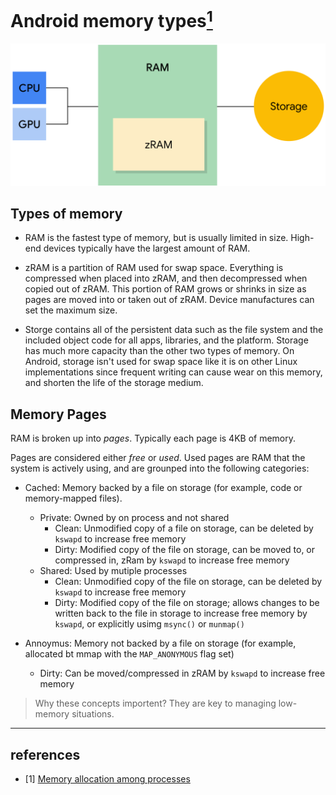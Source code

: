 # Android memory types[<sup>1</sup>](#refer-anchor-1)

![Alt text](memory-types.svg)

## Types of memory

- RAM is the fastest type of memory, but is usually limited in size. High-end devices typically have the largest amount of RAM.

- zRAM is a partition of RAM used for swap space. Everything is compressed when placed into zRAM, and then decompressed when copied out of zRAM. This portion of RAM grows or shrinks in size as pages are moved into or taken out of zRAM. Device manufactures can set the maximum size.

- Storge contains all of the persistent data such as the file system and the included object code for all apps, libraries, and the platform. Storage has much more capacity than the other two types of memory. On Android, storage isn't used for swap space like it is on other Linux implementations since frequent writing can cause wear on this memory, and shorten the life of the storage medium.

## Memory Pages

RAM is broken up into *pages*. Typically each page is 4KB of memory.

Pages are considered either *free* or *used*. Used pages are RAM that the system is actively using, and are grounped into the following categories:

- Cached: Memory backed by a file on storage (for example, code or memory-mapped files).
  - Private: Owned by on process and not shared
    - Clean: Unmodified copy of a file on storage, can be deleted by `kswapd` to increase free memory
    - Dirty: Modified copy of the file on storage, can be moved to, or compressed in, zRam by `kswapd` to increase free memory
  - Shared: Used by mutiple processes
    - Clean: Unmodified copy of the file on storage, can be deleted by `kswapd` to increase free memory
    - Dirty: Modified copy of the file on storage; allows changes to be written back to the file in storage to increase free memory by `kswapd`, or explicitly usimg `msync()` or `munmap()`



- Annoymus: Memory not backed by a file on storage (for example, allocated bt mmap with the `MAP_ANONYMOUS` flag set)
  - Dirty: Can be moved/compressed in zRAM by `kswapd` to increase free memory

> Why these concepts importent? They are key to managing low-memory situations.

-----
## references
<div id="refer-anchor-1"></div>

- [1] [Memory allocation among processes](https://developer.android.com/topic/performance/memory-management)